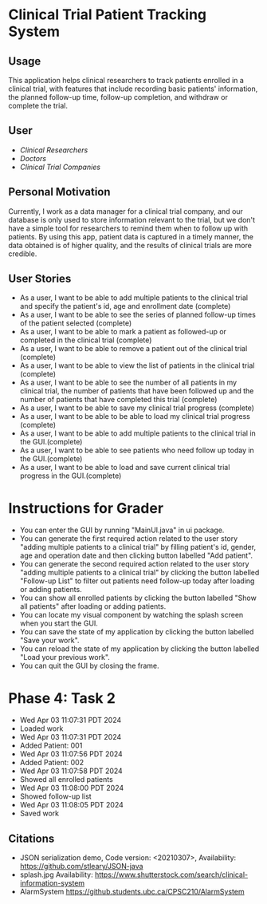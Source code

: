 # Clinical Trial Patient Tracking System

## Usage
This application helps clinical researchers to track patients enrolled in a clinical trial, with features that include 
recording basic patients' information, the planned follow-up time, follow-up completion, 
and withdraw or complete the trial.
## User

- *Clinical Researchers*
- *Doctors*
- *Clinical Trial Companies*

## Personal Motivation
Currently, I work as a data manager for a clinical trial company, and our database is only used to store 
information relevant to the trial, but we don't have a simple tool for researchers to remind them when to 
follow up with patients. 
By using this app, patient data is captured in a timely manner, 
the data obtained is of higher quality, and the results of clinical trials are more credible.

## User Stories

- As a user, I want to be able to add multiple patients to the clinical trial and specify the patient's id, age and enrollment date (complete)
- As a user, I want to be able to see the series of planned follow-up times of the patient selected (complete)
- As a user, I want to be able to mark a patient as followed-up or completed in the clinical trial (complete)
- As a user, I want to be able to remove a patient out of the clinical trial (complete)
- As a user, I want to be able to view the list of patients in the clinical trial (complete)
- As a user, I want to be able to see the number of all patients in my clinical trial, the number of patients that have been followed up and the number of patients that have completed this trial (complete)
- As a user, I want to be able to save my clinical trial progress  (complete)
- As a user, I want to be able to be able to load my clinical trial progress (complete)
- As a user, I want to be able to add multiple patients to the clinical trial in the GUI.(complete) 
- As a user, I want to be able to see patients who need follow up today in the GUI.(complete)
- As a user, I want to be able to load and save current clinical trial progress in the GUI.(complete)

# Instructions for Grader
- You can enter the GUI by running "MainUI.java" in ui package.
- You can generate the first required action related to the user story "adding multiple patients to a clinical trial" by filling patient's id, gender, age and operation date and then clicking button labelled "Add patient".
- You can generate the second required action related to the user story "adding multiple patients to a clinical trial" by clicking the button labelled "Follow-up List" to filter out patients need follow-up today after loading or adding patients.
- You can show all enrolled patients by clicking the button labelled "Show all patients" after loading or adding patients.
- You can locate my visual component by watching the splash screen when you start the GUI.
- You can save the state of my application by clicking the button labelled "Save your work".
- You can reload the state of my application by clicking the button labelled "Load your previous work".
- You can quit the GUI by closing the frame.

# Phase 4: Task 2
- Wed Apr 03 11:07:31 PDT 2024
- Loaded work
- Wed Apr 03 11:07:31 PDT 2024
- Added Patient: 001
- Wed Apr 03 11:07:56 PDT 2024
- Added Patient: 002
- Wed Apr 03 11:07:58 PDT 2024
- Showed all enrolled patients
- Wed Apr 03 11:08:00 PDT 2024
- Showed follow-up list
- Wed Apr 03 11:08:05 PDT 2024
- Saved work

## Citations
- JSON serialization demo, Code version: <20210307>, Availability: <https://github.com/stleary/JSON-java>
- splash.jpg Availability: <https://www.shutterstock.com/search/clinical-information-system>
- AlarmSystem <https://github.students.ubc.ca/CPSC210/AlarmSystem>